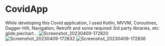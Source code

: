 # CovidApp
While developing this Covid application, I used Kotlin, MVVM, Coroutines, Dagger-Hilt, Navigation, Retrofit and some required 3rd party libraries, etc: glide,piechart...
![Screenshot_20230409-172820](https://user-images.githubusercontent.com/26959557/230778780-bc77cc9f-41ac-4374-811b-f301508bb394.png)
![Screenshot_20230409-172832](https://user-images.githubusercontent.com/26959557/230778782-b64f8d30-c78d-4abd-aa58-f71d755f4c10.png)
![Screenshot_20230409-172836](https://user-images.githubusercontent.com/26959557/230778784-d0921103-c083-4675-8c6a-28f05d81a194.png)
